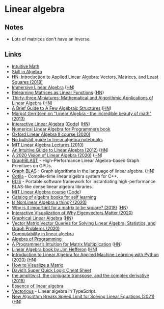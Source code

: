 # Linear algebra

## Notes

- Lots of matrices don't have an inverse.

## Links

- [Intuitive Math](https://intuitive-math.club/)
- [Skill in Algebra](http://www.themathpage.com/alg/algebra.htm)
- [HN: Introduction to Applied Linear Algebra: Vectors, Matrices, and Least Squares (2018)](https://news.ycombinator.com/item?id=18678314)
- [Immersive Linear Algebra](http://immersivemath.com/ila/index.html) ([HN](https://news.ycombinator.com/item?id=19264048))
- [Relearning Matrices as Linear Functions](https://www.dhruvonmath.com/2018/12/31/matrices/) ([HN](https://news.ycombinator.com/item?id=19730799))
- [Thirty-three Miniatures: Mathematical and Algorithmic Applications of Linear Algebra](https://kam.mff.cuni.cz/~matousek/stml-53-matousek-1.pdf) ([HN](https://news.ycombinator.com/item?id=20241148))
- [A Brief Guide to A Few Algebraic Structures](https://argumatronic.com/posts/2019-06-21-algebra-cheatsheet.html) ([HN](https://news.ycombinator.com/item?id=20577334))
- [Margot Gerritsen on "Linear Algebra - the incredible beauty of math" (2013)](https://www.youtube.com/watch?v=s6p864XVxeU)
- [Interactive Linear Algebra](https://textbooks.math.gatech.edu/ila/) ([Code](https://github.com/QBobWatson/gt-linalg)) ([HN](https://news.ycombinator.com/item?id=21628449))
- [Numerical Linear Algebra for Programmers book](https://aiprobook.com/numerical-linear-algebra-for-programmers/)
- [Oxford Linear Algebra II course (2020)](https://courses.maths.ox.ac.uk/node/43829)
- [No bullshit guide to linear algebra notebooks](https://github.com/minireference/noBSLAnotebooks)
- [MIT Linear Algebra Lectures (2010)](https://ocw.mit.edu/courses/mathematics/18-06-linear-algebra-spring-2010/video-lectures/)
- [An Intuitive Guide to Linear Algebra (2012)](https://betterexplained.com/articles/linear-algebra-guide/) ([HN](https://news.ycombinator.com/item?id=22416319))
- [A 2020 Vision of Linear Algebra (2020)](https://ocw.mit.edu/resources/res-18-010-a-2020-vision-of-linear-algebra-spring-2020/) ([HN](https://news.ycombinator.com/item?id=23150699))
- [GraphBLAST](https://github.com/gunrock/graphblast) - High-Performance Linear Algebra-based Graph Primitives on GPUs.
- [Graph BLAS](http://graphblas.org/index.php?title=Graph_BLAS_Forum) - Graph algorithms in the language of linear algebra. ([HN](https://news.ycombinator.com/item?id=23285845))
- [Cotila](https://github.com/calebzulawski/cotila) - Compile-time linear algebra system for C++.
- [BLIS](https://github.com/flame/blis) - Portable software framework for instantiating high-performance BLAS-like dense linear algebra libraries.
- [MIT Linear Algebra course](https://mitmath.github.io/1806/) ([Code](https://github.com/mitmath/1806))
- [Catalog of algebra books for self learning](https://github.com/prathyvsh/algebra-books)
- [Is NonLinear Algebra a thing? (2020)](https://www.reddit.com/r/math/comments/hac0bt/is_nonlinear_algebra_a_thing/)
- [Why is it important for a matrix to be square? (2018)](https://math.stackexchange.com/questions/2811951/why-is-it-important-for-a-matrix-to-be-square/2811960#2811960) ([HN](https://news.ycombinator.com/item?id=23591553))
- [Interactive Visualization of Why Eigenvectors Matter (2020)](https://www.dhruvonmath.com/2020/07/26/who-cares-about-eigenvectors/)
- [Graphical Linear Algebra](https://graphicallinearalgebra.net/) ([HN](https://news.ycombinator.com/item?id=24196080))
- [Vector Matrix Vector Queries for Solving Linear Algebra, Statistics, and Graph Problems (2020)](https://www.youtube.com/watch?v=NVOE1KFNZDo)
- [Computability in linear algebra](https://www.sciencedirect.com/science/article/pii/S0304397504004086)
- [Algebra of Programming](https://themattchan.com/docs/algprog.pdf)
- [A Programmer’s Intuition for Matrix Multiplication](https://betterexplained.com/articles/matrix-multiplication/) ([HN](https://news.ycombinator.com/item?id=24860688))
- [Linear Algebra book by Jim Hefferon](https://hefferon.net/linearalgebra/) ([HN](https://news.ycombinator.com/item?id=24892907))
- [Introduction to Linear Algebra for Applied Machine Learning with Python (2020)](https://pabloinsente.github.io/intro-linear-algebra) ([HN](https://news.ycombinator.com/item?id=25058619))
- [How to Visualize a Matrix](https://www.nsa.gov/Portals/70/documents/news-features/declassified-documents/tech-journals/how-to-visualize.pdf)
- [David’s Super Quick Logic Cheat Sheet](http://davidjaz.com/Teaching/DJM_LogicCheat_LinAlg.pdf)
- [the amplitwist, the conjugate transpose, and the complex derivative (2019)](http://glowcoil.com/posts/amplitwist/)
- [Essence of linear algebra](https://www.youtube.com/playlist?list=PLZHQObOWTQDPD3MizzM2xVFitgF8hE_ab)
- [Vectorious](https://github.com/mateogianolio/vectorious) - Linear algebra in TypeScript.
- [New Algorithm Breaks Speed Limit for Solving Linear Equations (2021)](https://www.quantamagazine.org/new-algorithm-breaks-speed-limit-for-solving-linear-equations-20210308/) ([HN](https://news.ycombinator.com/item?id=26393795))
